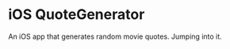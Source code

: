 iOS QuoteGenerator
==================

An iOS app that generates random movie quotes. Jumping into it.
